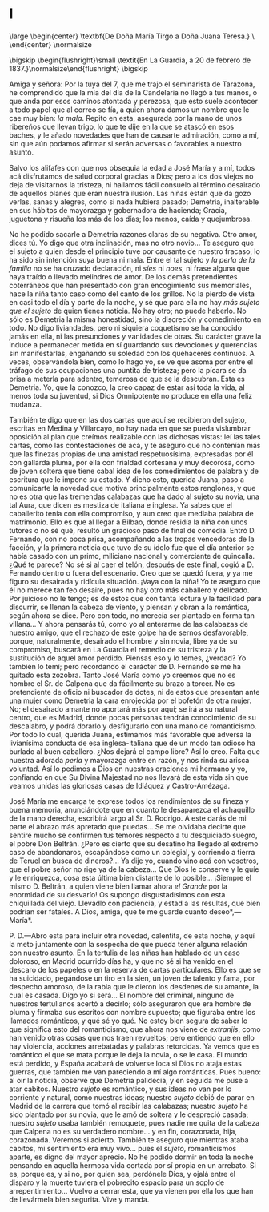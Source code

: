 # I

<!--- 
<div> 
  <span style="margin:0 auto;text-indent:0;display:table;font-weight:bold;font-size:larger;">
                De Doña María Tirgo a Doña Juana Teresa               
  </span>
</div> 
<p> </p>
-->

<!--- 
<div>
  <span style="width:100%;display:block;text-align:right;"> 
                *En La Guardia, a 20 de febrero de 1837.*
  </span>
</div>
<p> </p>
-->

\large
\begin{center}
\textbf{De Doña María Tirgo a Doña Juana Teresa.}                       \\
\end{center}
\normalsize

\bigskip
\begin{flushright}\small \textit{En La Guardia, a 20 de febrero de 1837.}\normalsize\end{flushright}
\bigskip

Amiga y señora: Por la tuya del 7, que me trajo el seminarista de Tarazona, he
comprendido que la mía del día de la Candelaria no llegó a tus manos, o que
anda por esos caminos atontada y perezosa; que esto suele acontecer a todo
papel que al correo se fía, a quien ahora damos un nombre que le cae muy bien:
*la mala*. Repito en esta, asegurada por la mano de unos ribereños que llevan
trigo, lo que te dije en la que se atascó en esos baches, y le añado novedades
que han de causarte admiración, como a mí, sin que aún podamos afirmar si serán
adversas o favorables a nuestro asunto.

Salvo los alifafes con que nos obsequia la edad a José María y a mí, todos acá
disfrutamos de salud corporal gracias a Dios; pero a los dos viejos no deja de
visitarnos la tristeza, ni hallamos fácil consuelo al término desairado de
aquellos planes que eran nuestra ilusión. Las niñas están que da gozo verlas,
sanas y alegres, como si nada hubiera pasado; Demetria, inalterable en sus
hábitos de mayorazga y gobernadora de hacienda; Gracia, juguetona y risueña los
más de los días; los menos, caída y quejumbrosa.

No he podido sacarle a Demetria razones claras de su negativa. Otro amor, dices
tú. Yo digo que otra inclinación, mas no otro novio… Te aseguro que el sujeto
a quien desde el principio tuve por causante de nuestro fracaso, lo ha sido sin
intención suya buena ni mala. Entre el tal sujeto y *la perla de la familia* no
se ha cruzado declaración, ni *síes* ni *noes*, ni frase alguna que haya traído
o llevado melindres de amor. De los demás pretendientes coterráneos que han
presentado con gran encogimiento sus memoriales, hace la niña tanto caso como
del canto de los grillos. No la pierdo de vista en casi todo el día y parte de
la noche, y sé que para ella no hay *más sujeto que el sujeto* de quien tienes
noticia. No hay otro; no puede haberlo. No sólo es Demetria la misma
honestidad, sino la discreción y comedimiento en todo. No digo liviandades,
pero ni siquiera coquetismo se ha conocido jamás en ella, ni las presunciones
y vanidades de otras. Su carácter grave la induce a permanecer metida en sí
guardando sus devociones y querencias sin manifestarlas, engañando su soledad
con los quehaceres continuos. A veces, observándola bien, como lo hago yo, se
ve que asoma por entre el tráfago de sus ocupaciones una puntita de tristeza;
pero la pícara se da prisa a meterla para adentro, temerosa de que se la
descubran. Esta es Demetria. Yo, que la conozco, la creo capaz de estar así
toda la vida, al menos toda su juventud, si Dios Omnipotente no produce en ella
una feliz mudanza.

También te digo que en las dos cartas que aquí se recibieron del sujeto,
escritas en Medina y Villarcayo, no hay nada en que se pueda vislumbrar
oposición al plan que creímos realizable con las dichosas vistas: leí las tales
cartas, como las contestaciones de acá, y te aseguro que no contenían más que
las finezas propias de una amistad respetuosísima, expresadas por él con
gallarda pluma, por ella con frialdad cortesana y muy decorosa, como de joven
soltera que tiene cabal idea de los comedimientos de palabra y de escritura que
le impone su estado. Y dicho esto, querida Juana, paso a comunicarte la novedad
que motiva principalmente estos renglones, y que no es otra que las tremendas
calabazas que ha dado al sujeto su novia, una tal Aura, que dicen es mestiza de
italiana e inglesa. Ya sabes que el caballerito tenía con ella compromiso,
y aun creo que mediaba palabra de matrimonio. Ello es que al llegar a Bilbao,
donde residía la niña con unos tutores o no sé qué, resultó un gracioso paso de
final de comedia. Entró D. Fernando, con no poca prisa, acompañando a las
tropas vencedoras de la facción, y la primera noticia que tuvo de su ídolo fue
que el día anterior se había casado con un primo, miliciano nacional
y comerciante de quincalla. ¿Qué te parece? No sé si al caer el telón, después
de este final, cogió a D. Fernando dentro o fuera del escenario. Creo que se
quedó fuera, y ya me figuro su desairada y ridícula situación. ¡Vaya con la
niña! Yo te aseguro que él no merece tan feo desaire, pues no hay otro más
caballero y delicado. Por juicioso no le tengo; es de estos que con tanta
lectura y la facilidad para discurrir, se llenan la cabeza de viento, y piensan
y obran a la romántica, según ahora se dice. Pero con todo, no merecía ser
plantado en forma tan villana… Y ahora pensarás tú, como yo al enterarme de las
calabazas de nuestro amigo, que el rechazo de este golpe ha de sernos
desfavorable, porque, naturalmente, desairado el hombre y sin novia, libre ya
de su compromiso, buscará en La Guardia el remedio de su tristeza y la
sustitución de aquel amor perdido. Piensas eso y lo temes, ¿verdad? Yo también
lo temí; pero recordando el carácter de D. Fernando se me ha quitado esta
zozobra. Tanto José María como yo creemos que no es hombre el Sr. de Calpena
que da fácilmente su brazo a torcer. No es pretendiente de oficio ni buscador
de dotes, ni de estos que presentan ante una mujer como Demetria la cara
enrojecida por el bofetón de otra mujer. No; el desairado amante no aportará
más por aquí; se irá a su natural centro, que es Madrid, donde pocas personas
tendrán conocimiento de su descalabro, y podrá dorarlo y desfigurarlo con una
mano de romanticismo. Por todo lo cual, querida Juana, estimamos más favorable
que adversa la livianísima conducta de esa inglesa-italiana que de un modo tan
odioso ha burlado al buen caballero. ¿Nos dejará el campo libre? Así lo creo.
Falta que nuestra adorada *perla* y mayorazga entre en razón, y nos rinda su
arisca voluntad. Así lo pedimos a Dios en nuestras oraciones mi hermano y yo,
confiando en que Su Divina Majestad no nos llevará de esta vida sin que veamos
unidas las gloriosas casas de Idiáquez y Castro-Amézaga.

José María me encarga te exprese todos los rendimientos de su fineza y buena
memoria, anunciándote que en cuanto le desaparezca el achaquillo de la mano
derecha, escribirá largo al Sr. D. Rodrigo. A este darás de mi parte el abrazo
más apretado que puedas… Se me olvidaba decirte que sentiré mucho se confirmen
tus temores respecto a tu desquiciado suegro, el pobre Don Beltrán. ¿Pero es
cierto que su desatino ha llegado al extremo caso de abandonaros, escapándose
como un colegial, y corriendo a tierra de Teruel en busca de dineros?… Ya dije
yo, cuando vino acá con vosotros, que el pobre señor no rige ya de la cabeza…
Que Dios le conserve y le guíe y le enriquezca, cosa esta última bien distante
de lo posible… ¡Siempre el mismo D. Beltrán, a quien viene bien llamar ahora
*el Grande* por la enormidad de su desvarío! Os supongo disgustadísimos con
esta chiquillada del viejo. Llevadlo con paciencia, y estad a las resultas, que
bien podrían ser fatales. A Dios, amiga, que te me guarde cuanto
deseo*,—María*.

P&period; D&period;—Abro esta para incluir otra novedad, calentita, de esta
noche, y aquí la meto juntamente con la sospecha de que pueda tener alguna
relación con nuestro asunto. En la tertulia de las niñas han hablado de un caso
doloroso, en Madrid ocurrido días ha, y que no sé si ha venido en el descaro de
los papeles o en la reserva de cartas particulares. Ello es que se ha
suicidado, pegándose un tiro en la sien, un joven de talento y fama, por
despecho amoroso, de la rabia que le dieron los desdenes de su amante, la cual
es casada. Digo yo si será… El nombre del criminal, ninguno de nuestros
tertulianos acertó a decirlo; sólo aseguraron que era hombre de pluma y firmaba
sus escritos con nombre supuesto; que figuraba entre los llamados románticos,
y qué sé yo qué. No estoy bien segura de saber lo que significa esto del
romanticismo, que ahora nos viene de *extranjis*, como han venido otras cosas
que nos traen revueltos; pero entiendo que en ello hay violencia, acciones
arrebatadas y palabras retorcidas. Ya vemos que es romántico el que se mata
porque le deja la novia, o se le casa. El mundo está perdido, y España acabará
de volverse loca si Dios no ataja estas guerras, que también me van pareciendo
a mí algo románticas. Pues bueno: al oír la noticia, observé que Demetria
palidecía, y en seguida me puse a atar cabitos. Nuestro *sujeto* es romántico,
y sus ideas no van por lo corriente y natural, como nuestras ideas; nuestro
*sujeto* debió de parar en Madrid de la carrera que tomó al recibir las
calabazas; nuestro *sujeto* ha sido plantado por su novia, que le amó de
soltera y le despreció casada; nuestro *sujeto* usaba también remoquete, pues
nadie me quita de la cabeza que Calpena no es su verdadero nombre… y en fin,
corazonada, hija, corazonada. Veremos si acierto. También te aseguro que
mientras ataba cabitos, mi sentimiento era muy vivo… pues el *sujeto*,
romanticismos aparte, es digno del mayor aprecio. No he podido dormir en toda
la noche pensando en aquella hermosa vida cortada por sí propia en un arrebato.
Si es, porque es, y si no, por quien sea, perdónele Dios, y ojalá entre el
disparo y la muerte tuviera el pobrecito espacio para un soplo de
arrepentimiento… Vuelvo a cerrar esta, que ya vienen por ella los que han de
llevármela bien segurita. Vive y manda.
